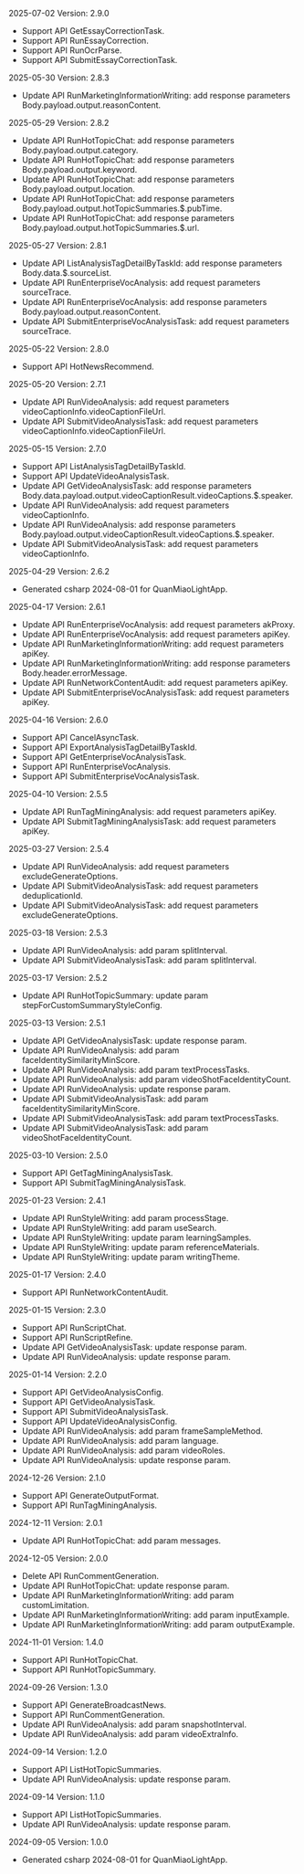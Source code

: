 2025-07-02 Version: 2.9.0
- Support API GetEssayCorrectionTask.
- Support API RunEssayCorrection.
- Support API RunOcrParse.
- Support API SubmitEssayCorrectionTask.


2025-05-30 Version: 2.8.3
- Update API RunMarketingInformationWriting: add response parameters Body.payload.output.reasonContent.


2025-05-29 Version: 2.8.2
- Update API RunHotTopicChat: add response parameters Body.payload.output.category.
- Update API RunHotTopicChat: add response parameters Body.payload.output.keyword.
- Update API RunHotTopicChat: add response parameters Body.payload.output.location.
- Update API RunHotTopicChat: add response parameters Body.payload.output.hotTopicSummaries.$.pubTime.
- Update API RunHotTopicChat: add response parameters Body.payload.output.hotTopicSummaries.$.url.


2025-05-27 Version: 2.8.1
- Update API ListAnalysisTagDetailByTaskId: add response parameters Body.data.$.sourceList.
- Update API RunEnterpriseVocAnalysis: add request parameters sourceTrace.
- Update API RunEnterpriseVocAnalysis: add response parameters Body.payload.output.reasonContent.
- Update API SubmitEnterpriseVocAnalysisTask: add request parameters sourceTrace.


2025-05-22 Version: 2.8.0
- Support API HotNewsRecommend.


2025-05-20 Version: 2.7.1
- Update API RunVideoAnalysis: add request parameters videoCaptionInfo.videoCaptionFileUrl.
- Update API SubmitVideoAnalysisTask: add request parameters videoCaptionInfo.videoCaptionFileUrl.


2025-05-15 Version: 2.7.0
- Support API ListAnalysisTagDetailByTaskId.
- Support API UpdateVideoAnalysisTask.
- Update API GetVideoAnalysisTask: add response parameters Body.data.payload.output.videoCaptionResult.videoCaptions.$.speaker.
- Update API RunVideoAnalysis: add request parameters videoCaptionInfo.
- Update API RunVideoAnalysis: add response parameters Body.payload.output.videoCaptionResult.videoCaptions.$.speaker.
- Update API SubmitVideoAnalysisTask: add request parameters videoCaptionInfo.


2025-04-29 Version: 2.6.2
- Generated csharp 2024-08-01 for QuanMiaoLightApp.

2025-04-17 Version: 2.6.1
- Update API RunEnterpriseVocAnalysis: add request parameters akProxy.
- Update API RunEnterpriseVocAnalysis: add request parameters apiKey.
- Update API RunMarketingInformationWriting: add request parameters apiKey.
- Update API RunMarketingInformationWriting: add response parameters Body.header.errorMessage.
- Update API RunNetworkContentAudit: add request parameters apiKey.
- Update API SubmitEnterpriseVocAnalysisTask: add request parameters apiKey.


2025-04-16 Version: 2.6.0
- Support API CancelAsyncTask.
- Support API ExportAnalysisTagDetailByTaskId.
- Support API GetEnterpriseVocAnalysisTask.
- Support API RunEnterpriseVocAnalysis.
- Support API SubmitEnterpriseVocAnalysisTask.


2025-04-10 Version: 2.5.5
- Update API RunTagMiningAnalysis: add request parameters apiKey.
- Update API SubmitTagMiningAnalysisTask: add request parameters apiKey.


2025-03-27 Version: 2.5.4
- Update API RunVideoAnalysis: add request parameters excludeGenerateOptions.
- Update API SubmitVideoAnalysisTask: add request parameters deduplicationId.
- Update API SubmitVideoAnalysisTask: add request parameters excludeGenerateOptions.


2025-03-18 Version: 2.5.3
- Update API RunVideoAnalysis: add param splitInterval.
- Update API SubmitVideoAnalysisTask: add param splitInterval.


2025-03-17 Version: 2.5.2
- Update API RunHotTopicSummary: update param stepForCustomSummaryStyleConfig.


2025-03-13 Version: 2.5.1
- Update API GetVideoAnalysisTask: update response param.
- Update API RunVideoAnalysis: add param faceIdentitySimilarityMinScore.
- Update API RunVideoAnalysis: add param textProcessTasks.
- Update API RunVideoAnalysis: add param videoShotFaceIdentityCount.
- Update API RunVideoAnalysis: update response param.
- Update API SubmitVideoAnalysisTask: add param faceIdentitySimilarityMinScore.
- Update API SubmitVideoAnalysisTask: add param textProcessTasks.
- Update API SubmitVideoAnalysisTask: add param videoShotFaceIdentityCount.


2025-03-10 Version: 2.5.0
- Support API GetTagMiningAnalysisTask.
- Support API SubmitTagMiningAnalysisTask.


2025-01-23 Version: 2.4.1
- Update API RunStyleWriting: add param processStage.
- Update API RunStyleWriting: add param useSearch.
- Update API RunStyleWriting: update param learningSamples.
- Update API RunStyleWriting: update param referenceMaterials.
- Update API RunStyleWriting: update param writingTheme.


2025-01-17 Version: 2.4.0
- Support API RunNetworkContentAudit.


2025-01-15 Version: 2.3.0
- Support API RunScriptChat.
- Support API RunScriptRefine.
- Update API GetVideoAnalysisTask: update response param.
- Update API RunVideoAnalysis: update response param.


2025-01-14 Version: 2.2.0
- Support API GetVideoAnalysisConfig.
- Support API GetVideoAnalysisTask.
- Support API SubmitVideoAnalysisTask.
- Support API UpdateVideoAnalysisConfig.
- Update API RunVideoAnalysis: add param frameSampleMethod.
- Update API RunVideoAnalysis: add param language.
- Update API RunVideoAnalysis: add param videoRoles.
- Update API RunVideoAnalysis: update response param.


2024-12-26 Version: 2.1.0
- Support API GenerateOutputFormat.
- Support API RunTagMiningAnalysis.


2024-12-11 Version: 2.0.1
- Update API RunHotTopicChat: add param messages.


2024-12-05 Version: 2.0.0
- Delete API RunCommentGeneration.
- Update API RunHotTopicChat: update response param.
- Update API RunMarketingInformationWriting: add param customLimitation.
- Update API RunMarketingInformationWriting: add param inputExample.
- Update API RunMarketingInformationWriting: add param outputExample.


2024-11-01 Version: 1.4.0
- Support API RunHotTopicChat.
- Support API RunHotTopicSummary.


2024-09-26 Version: 1.3.0
- Support API GenerateBroadcastNews.
- Support API RunCommentGeneration.
- Update API RunVideoAnalysis: add param snapshotInterval.
- Update API RunVideoAnalysis: add param videoExtraInfo.


2024-09-14 Version: 1.2.0
- Support API ListHotTopicSummaries.
- Update API RunVideoAnalysis: update response param.


2024-09-14 Version: 1.1.0
- Support API ListHotTopicSummaries.
- Update API RunVideoAnalysis: update response param.


2024-09-05 Version: 1.0.0
- Generated csharp 2024-08-01 for QuanMiaoLightApp.

